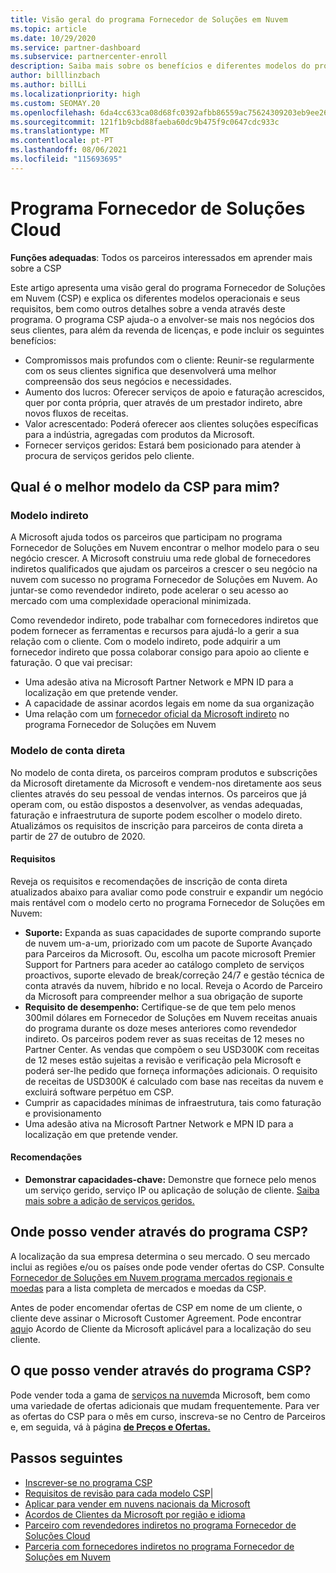 ```yaml
---
title: Visão geral do programa Fornecedor de Soluções em Nuvem
ms.topic: article
ms.date: 10/29/2020
ms.service: partner-dashboard
ms.subservice: partnercenter-enroll
description: Saiba mais sobre os benefícios e diferentes modelos do programa Fornecedor de Soluções em Nuvem (CSP) para ajudar o seu negócio a crescer com novos clientes e novas experiências.
author: billlinzbach
ms.author: billLi
ms.localizationpriority: high
ms.custom: SEOMAY.20
ms.openlocfilehash: 6da4cc633ca08d68fc0392afbb86559ac75624309203eb9ee264e80237c741b2
ms.sourcegitcommit: 121f1b9cbd88faeba60dc9b475f9c0647cdc933c
ms.translationtype: MT
ms.contentlocale: pt-PT
ms.lasthandoff: 08/06/2021
ms.locfileid: "115693695"
---
```

# <a name="cloud-solution-provider-program"></a>Programa Fornecedor de Soluções Cloud 

**Funções adequadas**: Todos os parceiros interessados em aprender mais sobre a CSP

Este artigo apresenta uma visão geral do programa Fornecedor de Soluções em Nuvem (CSP) e explica os diferentes modelos operacionais e seus requisitos, bem como outros detalhes sobre a venda através deste programa.  O programa CSP ajuda-o a envolver-se mais nos negócios dos seus clientes, para além da revenda de licenças, e pode incluir os seguintes benefícios: 

- Compromissos mais profundos com o cliente: Reunir-se regularmente com os seus clientes significa que desenvolverá uma melhor compreensão dos seus negócios e necessidades.
- Aumento dos lucros: Oferecer serviços de apoio e faturação acrescidos, quer por conta própria, quer através de um prestador indireto, abre novos fluxos de receitas.  
- Valor acrescentado: Poderá oferecer aos clientes soluções específicas para a indústria, agregadas com produtos da Microsoft.
- Fornecer serviços geridos: Estará bem posicionado para atender à procura de serviços geridos pelo cliente. 

## <a name="which-csp-model-is-best-for-me"></a>Qual é o melhor modelo da CSP para mim?

### <a name="indirect-model"></a>Modelo indireto

A Microsoft ajuda todos os parceiros que participam no programa Fornecedor de Soluções em Nuvem encontrar o melhor modelo para o seu negócio crescer. A Microsoft construiu uma rede global de fornecedores indiretos qualificados que ajudam os parceiros a crescer o seu negócio na nuvem com sucesso no programa Fornecedor de Soluções em Nuvem. Ao juntar-se como revendedor indireto, pode acelerar o seu acesso ao mercado com uma complexidade operacional minimizada. 

Como revendedor indireto, pode trabalhar com fornecedores indiretos que podem fornecer as ferramentas e recursos para ajudá-lo a gerir a sua relação com o cliente. Com o modelo indireto, pode adquirir a um fornecedor indireto que possa colaborar consigo para apoio ao cliente e faturação.
O que vai precisar: 

- Uma adesão ativa na Microsoft Partner Network e MPN ID para a localização em que pretende vender.
- A capacidade de assinar acordos legais em nome da sua organização
- Uma relação com um [fornecedor oficial da Microsoft indireto](https://partnercenter.microsoft.com/partner/find-a-provider) no programa Fornecedor de Soluções em Nuvem

### <a name="direct-bill-model"></a>Modelo de conta direta

No modelo de conta direta, os parceiros compram produtos e subscrições da Microsoft diretamente da Microsoft e vendem-nos diretamente aos seus clientes através do seu pessoal de vendas internos. Os parceiros que já operam com, ou estão dispostos a desenvolver, as vendas adequadas, faturação e infraestrutura de suporte podem escolher o modelo direto. Atualizámos os requisitos de inscrição para parceiros de conta direta a partir de 27 de outubro de 2020.

#### <a name="requirements"></a>Requisitos

Reveja os requisitos e recomendações de inscrição de conta direta atualizados abaixo para avaliar como pode construir e expandir um negócio mais rentável com o modelo certo no programa Fornecedor de Soluções em Nuvem:  

- **Suporte:** Expanda as suas capacidades de suporte comprando suporte de nuvem um-a-um, priorizado com um pacote de Suporte Avançado para Parceiros da Microsoft. Ou, escolha um pacote microsoft Premier Support for Partners para aceder ao catálogo completo de serviços proactivos, suporte elevado de break/correção 24/7 e gestão técnica de conta através da nuvem, híbrido e no local. Reveja o Acordo de Parceiro da Microsoft para compreender melhor a sua obrigação de suporte
- **Requisito de desempenho:** Certifique-se de que tem pelo menos 300mil dólares em Fornecedor de Soluções em Nuvem receitas anuais do programa durante os doze meses anteriores como revendedor indireto. Os parceiros podem rever as suas receitas de 12 meses no Partner Center. As vendas que compõem o seu USD300K com receitas de 12 meses estão sujeitas a revisão e verificação pela Microsoft e poderá ser-lhe pedido que forneça informações adicionais. O requisito de receitas de USD300K é calculado com base nas receitas da nuvem e excluirá software perpétuo em CSP.
- Cumprir as capacidades mínimas de infraestrutura, tais como faturação e provisionamento
- Uma adesão ativa na Microsoft Partner Network e MPN ID para a localização em que pretende vender.

#### <a name="recommendations"></a>Recomendações

- **Demonstrar capacidades-chave:** Demonstre que fornece pelo menos um serviço gerido, serviço IP ou aplicação de solução de cliente. [Saiba mais sobre a adição de serviços geridos.](https://partner.microsoft.com/solutions/managed-services) 

## <a name="where-can-i-sell-through-the-csp-program"></a>Onde posso vender através do programa CSP?

A localização da sua empresa determina o seu mercado. O seu mercado inclui as regiões e/ou os países onde pode vender ofertas do CSP. Consulte [Fornecedor de Soluções em Nuvem programa mercados regionais e moedas](regional-authorization-overview.md) para a lista completa de mercados e moedas da CSP.

Antes de poder encomendar ofertas de CSP em nome de um cliente, o cliente deve assinar o Microsoft Customer Agreement. Pode encontrar [aqui](agreements.md)o Acordo de Cliente da Microsoft aplicável para a localização do seu cliente.  

## <a name="what-can-i-sell-through-the-csp-program"></a>O que posso vender através do programa CSP?

Pode vender toda a gama de [serviços na nuvem](https://partner.microsoft.com/cloud-solution-provider/products-and-services)da Microsoft, bem como uma variedade de ofertas adicionais que mudam frequentemente. Para ver as ofertas do CSP para o mês em curso, inscreva-se no Centro de Parceiros e, em seguida, vá à página [**de Preços e Ofertas.**](https://partnercenter.microsoft.com/pcv/sales)

## <a name="next-steps"></a>Passos seguintes

- [Inscrever-se no programa CSP](enrolling-in-the-csp-program.md)
- [Requisitos de revisão para cada modelo CSP](https://partnercenter.microsoft.com/partner/cloud-solution-provider)|
- [Aplicar para vender em nuvens nacionais da Microsoft](csp-national-clouds-overview.md)
- [Acordos de Clientes da Microsoft por região e idioma](agreements.md)
- [Parceiro com revendedores indiretos no programa Fornecedor de Soluções Cloud](indirect-provider-tasks-in-partner-center.md)
- [Parceria com fornecedores indiretos no programa Fornecedor de Soluções em Nuvem](indirect-reseller-tasks-in-partner-center.md)
